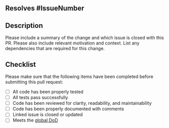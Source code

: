 ## Resolves #IssueNumber


## Description

Please include a summary of the change and which issue is closed with this PR. Please also include relevant motivation and context. List any dependencies that are required for this change.

## Checklist

Please make sure that the following items have been completed before submitting this pull request:

- [ ] All code has been properly tested
- [ ] All tests pass successfully
- [ ] Code has been reviewed for clarity, readability, and maintainability
- [ ] Code has been properly documented with comments
- [ ] Linked issue is closed or updated
- [ ] Meets the [global DoD](https://github.com/StudyConnect-ZHAW/StudyConnect/wiki/Scrum-Principles#definition-of-done)
